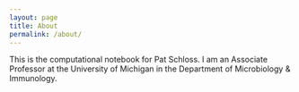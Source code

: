 ```yaml
---
layout: page
title: About
permalink: /about/
---
```


This is the computational notebook for Pat Schloss. I am an Associate Professor
at the University of Michigan in the Department of Microbiology & Immunology.
